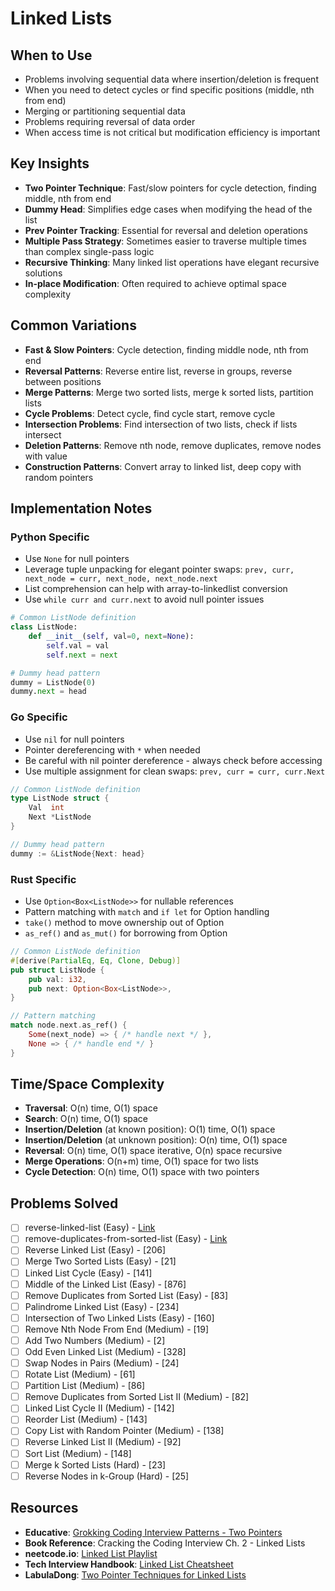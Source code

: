 # Linked Lists

## When to Use
- Problems involving sequential data where insertion/deletion is frequent
- When you need to detect cycles or find specific positions (middle, nth from end)
- Merging or partitioning sequential data
- Problems requiring reversal of data order
- When access time is not critical but modification efficiency is important

## Key Insights
- **Two Pointer Technique**: Fast/slow pointers for cycle detection, finding middle, nth from end
- **Dummy Head**: Simplifies edge cases when modifying the head of the list
- **Prev Pointer Tracking**: Essential for reversal and deletion operations
- **Multiple Pass Strategy**: Sometimes easier to traverse multiple times than complex single-pass logic
- **Recursive Thinking**: Many linked list operations have elegant recursive solutions
- **In-place Modification**: Often required to achieve optimal space complexity

## Common Variations
- **Fast & Slow Pointers**: Cycle detection, finding middle node, nth from end
- **Reversal Patterns**: Reverse entire list, reverse in groups, reverse between positions
- **Merge Patterns**: Merge two sorted lists, merge k sorted lists, partition lists
- **Cycle Problems**: Detect cycle, find cycle start, remove cycle
- **Intersection Problems**: Find intersection of two lists, check if lists intersect
- **Deletion Patterns**: Remove nth node, remove duplicates, remove nodes with value
- **Construction Patterns**: Convert array to linked list, deep copy with random pointers

## Implementation Notes
### Python Specific
- Use `None` for null pointers
- Leverage tuple unpacking for elegant pointer swaps: `prev, curr, next_node = curr, next_node, next_node.next`
- List comprehension can help with array-to-linkedlist conversion
- Use `while curr and curr.next` to avoid null pointer issues
```python
# Common ListNode definition
class ListNode:
    def __init__(self, val=0, next=None):
        self.val = val
        self.next = next

# Dummy head pattern
dummy = ListNode(0)
dummy.next = head
```

### Go Specific
- Use `nil` for null pointers
- Pointer dereferencing with `*` when needed
- Be careful with nil pointer dereference - always check before accessing
- Use multiple assignment for clean swaps: `prev, curr = curr, curr.Next`
```go
// Common ListNode definition
type ListNode struct {
    Val  int
    Next *ListNode
}

// Dummy head pattern
dummy := &ListNode{Next: head}
```

### Rust Specific
- Use `Option<Box<ListNode>>` for nullable references
- Pattern matching with `match` and `if let` for Option handling
- `take()` method to move ownership out of Option
- `as_ref()` and `as_mut()` for borrowing from Option
```rust
// Common ListNode definition
#[derive(PartialEq, Eq, Clone, Debug)]
pub struct ListNode {
    pub val: i32,
    pub next: Option<Box<ListNode>>,
}

// Pattern matching
match node.next.as_ref() {
    Some(next_node) => { /* handle next */ },
    None => { /* handle end */ }
}
```

## Time/Space Complexity
- **Traversal**: O(n) time, O(1) space
- **Search**: O(n) time, O(1) space
- **Insertion/Deletion** (at known position): O(1) time, O(1) space
- **Insertion/Deletion** (at unknown position): O(n) time, O(1) space
- **Reversal**: O(n) time, O(1) space iterative, O(n) space recursive
- **Merge Operations**: O(n+m) time, O(1) space for two lists
- **Cycle Detection**: O(n) time, O(1) space with two pointers

## Problems Solved
- [ ] reverse-linked-list (Easy) - [Link](reverse-linked-list/)
- [ ] remove-duplicates-from-sorted-list (Easy) - [Link](remove-duplicates-from-sorted-list/)
- [ ] Reverse Linked List (Easy) - [206]
- [ ] Merge Two Sorted Lists (Easy) - [21]
- [ ] Linked List Cycle (Easy) - [141]
- [ ] Middle of the Linked List (Easy) - [876]
- [ ] Remove Duplicates from Sorted List (Easy) - [83]
- [ ] Palindrome Linked List (Easy) - [234]
- [ ] Intersection of Two Linked Lists (Easy) - [160]
- [ ] Remove Nth Node From End (Medium) - [19]
- [ ] Add Two Numbers (Medium) - [2]
- [ ] Odd Even Linked List (Medium) - [328]
- [ ] Swap Nodes in Pairs (Medium) - [24]
- [ ] Rotate List (Medium) - [61]
- [ ] Partition List (Medium) - [86]
- [ ] Remove Duplicates from Sorted List II (Medium) - [82]
- [ ] Linked List Cycle II (Medium) - [142]
- [ ] Reorder List (Medium) - [143]
- [ ] Copy List with Random Pointer (Medium) - [138]
- [ ] Reverse Linked List II (Medium) - [92]
- [ ] Sort List (Medium) - [148]
- [ ] Merge k Sorted Lists (Hard) - [23]
- [ ] Reverse Nodes in k-Group (Hard) - [25]

## Resources
- **Educative**: [Grokking Coding Interview Patterns - Two Pointers](https://www.educative.io/courses/grokking-coding-interview-patterns-python/two-pointers)
- **Book Reference**: Cracking the Coding Interview Ch. 2 - Linked Lists
- **neetcode.io**: [Linked List Playlist](https://www.youtube.com/playlist?list=PLot-Xpze53leU0Ec0VkBhnf4npMRFiNcB)
- **Tech Interview Handbook**: [Linked List Cheatsheet](https://www.techinterviewhandbook.org/algorithms/linked-list)
- **LabulaDong**: [Two Pointer Techniques for Linked Lists](https://labuladong.online/algo/en/essential-technique/linked-list-skills-summary/)
